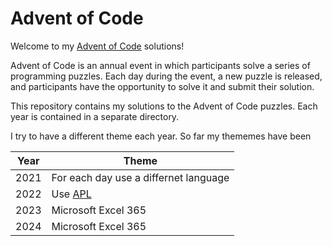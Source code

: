 # Advent of Code

Welcome to my [Advent of Code](https://adventofcode.com/) solutions!

Advent of Code is an annual event in which participants solve a series of programming puzzles. 
Each day during the event, a new puzzle is released, and participants have the opportunity to solve it and submit their solution.

This repository contains my solutions to the Advent of Code puzzles. 
Each year is contained in a separate directory.

I try to have a different theme each year. So far my thememes have been

| Year | Theme |
| -----| ------------- |
| 2021 | For each day use a differnet language  |
| 2022 | Use [APL](https://en.wikipedia.org/wiki/APL_(programming_language)) |
| 2023 | Microsoft Excel 365 |
| 2024 | Microsoft Excel 365 |
